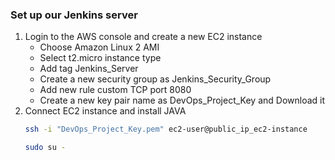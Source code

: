 ### Set up our Jenkins server

1. Login to the AWS console and create a new EC2 instance
   - Choose Amazon Linux 2 AMI
   - Select t2.micro instance type
   - Add tag Jenkins_Server
   - Create a new security group as Jenkins_Security_Group
   - Add new rule custom TCP port 8080
   - Create a new key pair name as DevOps_Project_Key and Download it
2. Connect EC2 instance and install JAVA
   ```sh
   ssh -i "DevOps_Project_Key.pem" ec2-user@public_ip_ec2-instance
   ```
   ```sh
   sudo su -
   ```
